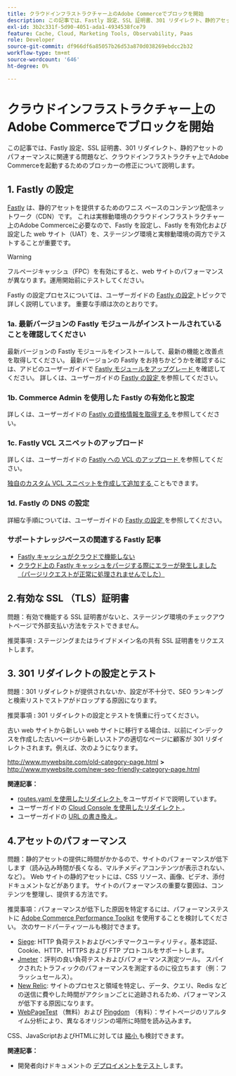 ```yaml
---
title: クラウドインフラストラクチャー上のAdobe Commerceでブロックを開始
description: この記事では、Fastly 設定、SSL 証明書、301 リダイレクト、静的アセットのパフォーマンスに関連する問題など、クラウドインフラストラクチャ上でAdobe Commerceを起動するためのブロッカーの修正について説明します。
exl-id: 3b2c331f-5d90-4051-ada1-4934538fce79
feature: Cache, Cloud, Marketing Tools, Observability, Paas
role: Developer
source-git-commit: df966df6a85057b26d53a870d038269ebdcc2b32
workflow-type: tm+mt
source-wordcount: '646'
ht-degree: 0%

---
```


# クラウドインフラストラクチャー上のAdobe Commerceでブロックを開始

この記事では、Fastly 設定、SSL 証明書、301 リダイレクト、静的アセットのパフォーマンスに関連する問題など、クラウドインフラストラクチャ上でAdobe Commerceを起動するためのブロッカーの修正について説明します。

## 1. Fastly の設定

[Fastly](https://www.fastly.com/) は、静的アセットを提供するためのワニス ベースのコンテンツ配信ネットワーク（CDN）です。 これは実稼動環境のクラウドインフラストラクチャー上のAdobe Commerceに必要なので、Fastly を設定し、Fastly を有効化および設定した web サイト（UAT）を、ステージング環境と実稼動環境の両方でテストすることが重要です。

>[!WARNING]
>
>フルページキャッシュ（FPC）を有効にすると、web サイトのパフォーマンスが異なります。運用開始前にテストしてください。

Fastly の設定プロセスについては、ユーザーガイドの [Fastly の設定 ](https://experienceleague.adobe.com/docs/commerce-cloud-service/user-guide/cdn/setup-fastly/fastly-configuration.html?lang=ja) トピックで詳しく説明しています。 重要な手順は次のとおりです。

### 1a. 最新バージョンの Fastly モジュールがインストールされていることを確認してください

最新バージョンの Fastly モジュールをインストールして、最新の機能と改善点を取得してください。 最新バージョンの Fastly をお持ちかどうかを確認するには、アドビのユーザーガイドで [Fastly モジュールをアップグレード ](https://experienceleague.adobe.com/docs/commerce-cloud-service/user-guide/cdn/setup-fastly/fastly-configuration.html?lang=ja#upgrade-the-fastly-module) を確認してください。 詳しくは、ユーザーガイドの [Fastly の設定 ](https://experienceleague.adobe.com/docs/commerce-cloud-service/user-guide/cdn/setup-fastly/fastly-configuration.html?lang=ja) を参照してください。

### 1b. Commerce Admin を使用した Fastly の有効化と設定

詳しくは、ユーザーガイドの [Fastly の資格情報を取得する ](https://experienceleague.adobe.com/docs/commerce-cloud-service/user-guide/cdn/setup-fastly/fastly-configuration.html?lang=ja#get-fastly-credentials) を参照してください。

### 1c. Fastly VCL スニペットのアップロード

詳しくは、ユーザーガイドの [Fastly への VCL のアップロード ](https://experienceleague.adobe.com/docs/commerce-cloud-service/user-guide/cdn/setup-fastly/fastly-configuration.html?lang=ja) を参照してください。

[ 独自のカスタム VCL スニペットを作成して追加する ](https://experienceleague.adobe.com/docs/commerce-cloud-service/user-guide/cdn/custom-vcl-snippets/fastly-vcl-custom-snippets.html?lang=ja) こともできます。

### 1d. Fastly の DNS の設定


詳細な手順については、ユーザーガイドの [Fastly の設定 ](https://experienceleague.adobe.com/docs/commerce-cloud-service/user-guide/cdn/setup-fastly/fastly-configuration.html?lang=ja#update-dns-configuration-with-development-settings) を参照してください。

### サポートナレッジベースの関連する Fastly 記事

* [Fastly キャッシュがクラウドで機能しない](/help/troubleshooting/miscellaneous/fastly-caching-is-not-working-on-magento-cloud.md)
* [クラウド上の Fastly キャッシュをパージする際にエラーが発生しました（パージリクエストが正常に処理されませんでした）](/help/troubleshooting/miscellaneous/error-purging-fastly-cache-on-cloud-the-purge-request-was-not-processed-successfully.md)

## 2.有効な SSL （TLS）証明書

問題：有効で機能する SSL 証明書がないと、ステージング環境のチェックアウトページで外部支払い方法をテストできません。

推奨事項 **:** ステージングまたはライブドメイン名の共有 SSL 証明書をリクエストします。


## 3. 301 リダイレクトの設定とテスト

問題：301 リダイレクトが提供されないか、設定が不十分で、SEO ランキングと検索リストでストアがドロップする原因になります。

推奨事項 **:** 301 リダイレクトの設定とテストを慎重に行ってください。

古い web サイトから新しい web サイトに移行する場合は、以前にインデックスを作成した古いページから新しいストアの適切なページに顧客が 301 リダイレクトされます。例えば、次のようになります。

http://www.mywebsite.com/old-category-page.html **>** http://www.mywebsite.com/new-seo-friendly-category-page.html

**関連記事：**

* [routes.yaml を使用したリダイレクト ](https://experienceleague.adobe.com/docs/commerce-cloud-service/user-guide/configure/routes/redirects.html?lang=ja) をユーザガイドで説明しています。
* ユーザーガイドの [Cloud Console を使用したリダイレクト ](https://experienceleague.adobe.com/docs/commerce-cloud-service/user-guide/project/overview.html?lang=ja)。
* ユーザーガイドの [URL の書き換え ](https://experienceleague.adobe.com/docs/commerce-admin/marketing/seo/url-rewrites/url-rewrite.html?lang=ja)。

## 4.アセットのパフォーマンス

問題：静的アセットの提供に時間がかかるので、サイトのパフォーマンスが低下します（読み込み時間が長くなる、マルチメディアコンテンツが表示されない、など）。 Web サイトの静的アセットには、CSS リソース、画像、ビデオ、添付ドキュメントなどがあります。 サイトのパフォーマンスの重要な要因は、コンテンツを整理し、提供する方法です。

推奨事項：パフォーマンスが低下した原因を特定するには、パフォーマンステストに [Adobe Commerce Performance Toolkit](https://github.com/magento/magento2/tree/2.3/setup/performance-toolkit) を使用することを検討してください。 次のサードパーティツールも検討できます。

* [Siege](https://www.joedog.org/siege-home): HTTP 負荷テストおよびベンチマークユーティリティ。基本認証、Cookie、HTTP、HTTPS および FTP プロトコルをサポートします。
* [Jmeter](https://jmeter.apache.org/)：評判の良い負荷テストおよびパフォーマンス測定ツール。 スパイクされたトラフィックのパフォーマンスを測定するのに役立ちます（例：フラッシュセールス）。
* [New Relic](https://support.newrelic.com/): サイトのプロセスと領域を特定し、データ、クエリ、Redis などの送信に費やした時間がアクションごとに追跡されるため、パフォーマンスが低下する原因になります。
* [WebPageTest](https://www.webpagetest.org/) （無料）および [Pingdom](https://www.pingdom.com/) （有料）：サイトページのリアルタイム分析により、異なるオリジンの場所に時間を読み込みます。

CSS、JavaScriptおよびHTMLに対しては [ 縮小 ](https://experienceleague.adobe.com/docs/commerce-cloud-service/user-guide/configure-store/store-settings.html?lang=ja) も検討できます。

**関連記事：**

* 開発者向けドキュメントの [ デプロイメントをテスト ](https://experienceleague.adobe.com/docs/commerce-cloud-service/user-guide/develop/test/staging-and-production.html?lang=ja) します。

